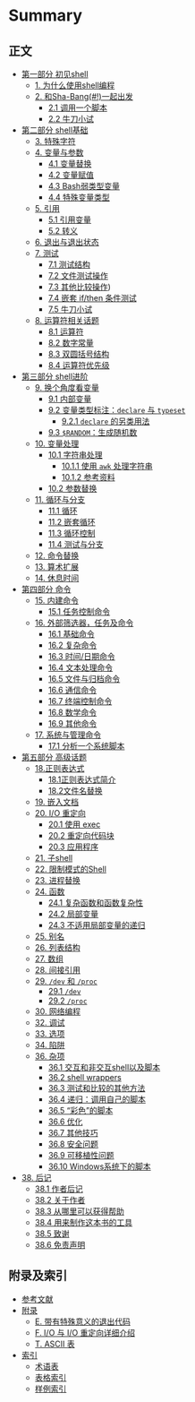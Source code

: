 # Summary

## 正文

* [第一部分 初见shell](source/part1/part1.md)
    * [1. 为什么使用shell编程](source/part1/01_shell_programming.md)
    * [2. 和Sha-Bang(#!)一起出发](source/part1/02_starting_off_with_a_sha_bang.md)
        * [2.1 调用一个脚本](source/part1/02_1_invoking_the_script.md)
        * [2.2 牛刀小试](source/part1/02_2_preliminary_exercises.md)
* [第二部分 shell基础](source/part2/part2.md)
    * [3. 特殊字符](source/part2/03_special_characters.md)
    * [4. 变量与参数](source/part2/04_introduction_to_variables_and_parameters.md)
        * [4.1 变量替换](source/part2/04_1_variable_substitution.md)
        * [4.2 变量赋值](source/part2/04_2_variable_assignment.md)
        * [4.3 Bash弱类型变量](source/part2/04_3_bash_variables_are_untyped.md)
        * [4.4 特殊变量类型](source/part2/04_4_special_variable_types.md)
    * [5. 引用](source/part2/05_quoting.md)
        * [5.1 引用变量](source/part2/05_1_quoting_variables.md)
        * [5.2 转义](source/part2/05_2_escaping.md)
    * [6. 退出与退出状态](source/part2/06_exit_and_exit_status.md)
    * [7. 测试](source/part2/07_tests.md)
        * [7.1 测试结构](source/part2/07_1_test_constructs.md)
        * [7.2 文件测试操作](source/part2/07_2_file_test_operators.md)
        * [7.3 其他比较操作](source/part2/07_3_other_comparison_operators.md))
        * [7.4 嵌套 if/then 条件测试](source/part2/07_4_nested_if_then_condition_tests.md)
        * [7.5 牛刀小试](source/part2/07_5_testing_your_knowledge_of_tests.md)
    * [8. 运算符相关话题](source/part2/08_operations_and_related_topics.md)
        * [8.1 运算符](source/part2/08_1_operators.md)
        * [8.2 数字常量](source/part2/08_2_numerical_constants.md)
        * [8.3 双圆括号结构](source/part2/08_3_the_double_parentheses_construct.md)
        * [8.4 运算符优先级](source/part2/08_4_operator_precedence.md)
* [第三部分 shell进阶](source/part3/part3.md)
    * [9. 换个角度看变量](source/part3/09_another_look_at_variables.md)
        * [9.1 内部变量](source/part3/09_1_internal_variables.md)
        * [9.2 变量类型标注：`declare` 与 `typeset`](source/part3/09_2_typing_variables_declare_or_typeset.md)
            * [9.2.1 `declare` 的另类用法](source/part3/09_2_1_another_use_for_declare.md)
        * [9.3 `$RANDOM`：生成随机数](source/part3/09_3_random_generate_random_integer.md)
    * [10. 变量处理](source/part3/10_manipulating_variables.md)
        * [10.1 字符串处理](source/part3/10_1_manipulating_strings.md)
            * [10.1.1 使用 `awk` 处理字符串](source/part3/10_1_1_manipulating_strings_using_awk.md)
            * [10.1.2 参考资料](source/part3/10_1_2_further_reference.md)
        * [10.2 参数替换](source/part3/10_2_parameter_substitution.md)
    * [11. 循环与分支](source/part3/11_loops_and_branches.md)
        * [11.1 循环](source/part3/11_1_loops.md)
        * [11.2 嵌套循环](source/part3/11_2_nested_loops.md)
        * [11.3 循环控制](source/part3/11_3_loop_control.md)
        * [11.4 测试与分支](source/part3/11_4_testing_and_branching.md)
    * [12. 命令替换](source/part3/12_command_substitution.md)
    * [13. 算术扩展](source/part3/13_arithmetic_expansion.md)
    * [14. 休息时间](source/part3/14_recess_time.md)
* [第四部分 命令](source/part4/part4.md)
    * [15. 内建命令](source/part4/15_internal_commands_and_builtins.md)
        * [15.1 任务控制命令]()
    * [16. 外部筛选器，任务及命令]()
        * [16.1 基础命令]()
        * [16.2 复杂命令]()
        * [16.3 时间/日期命令]()
        * [16.4 文本处理命令]()
        * [16.5 文件与归档命令]()
        * [16.6 通信命令]()
        * [16.7 终端控制命令]()
        * [16.8 数学命令]()
        * [16.9 其他命令]()
    * [17. 系统与管理命令]()
        * [17.1 分析一个系统脚本]()
* [第五部分 高级话题](source/part5/part5.md)
    * [18.正则表达式](source/part5/18_regular_expressions.md)
        * [18.1正则表达式简介](source/part5/18_1_a_brief_introduction_to_regular_expressions.md)
        * [18.2文件名替换](source/part5/18_2_globbing.md)
    * [19. 嵌入文档](source/part5/19_here_documents.md)
    * [20. I/O 重定向](source/part5/20_io_redirection.md)
        * [20.1 使用 exec](source/part5/20_1_use_exec.md)
        * [20.2 重定向代码块](source/part5/20_2_redirecting_code_blocks.md)
        * [20.3 应用程序](source/part5/20_3_applications.md)
    * [21. 子shell](source/part5/21_subshells.md)
    * [22. 限制模式的Shell](source/part5/22_Restricted_Shells.md)
    * [23. 进程替换](source/part5/23_Process_Substitution.md)
    * [24. 函数](source/part5/24_functions.md)
        * [24.1 复杂函数和函数复杂性](source/part5/24_1_complex_functions_and_function_complexities.md)
        * [24.2 局部变量](source/part5/24_2_local_variables.md)
        * [24.3 不适用局部变量的递归](source/part5/24_3_recursion_without_local_variables.md)
    * [25. 别名](source/part5/25_aliases.md)
    * [26. 列表结构](source/part5/26_List_Constructs.md)
    * [27. 数组](source/part5/27_arrays.md)
    * [28. 间接引用](source/part5/28_ivr.md)
    * [29. `/dev` 和 `/proc`](source/part5/29_devproc.md)
        * [29.1 `/dev`](source/part5/29_1_devref1.md)
        * [29.2 `/proc`](source/part5/29_2_procref1.md)
    * [30. 网络编程](source/part5/30_network_programming.md)
    * [32. 调试](source/part5/32_Debugging.md)
    * [33. 选项](source/part5/33_options.md)
    * [34. 陷阱](source/part5/34_Gotchsa.md)
    * [36. 杂项](source/part5/36_miscellany.md)
        * [36.1 交互和非交互shell以及脚本](source/part5/36_1_interactive_and_non-interactive_shells_and_scripts.md)
        * [36.2 shell wrappers](source/part5/36_2_shell_wrappers.md)
        * [36.3 测试和比较的其他方法](source/part5/36_3_tests_and_comparisons_alternatives.md)
        * [36.4 递归：调用自己的脚本](source/part5/36_4_recursion_a_script_calling_itself.md)
        * [36.5 “彩色”的脚本](source/part5/36_5_colorizing_scripts.md)
        * [36.6 优化](source/part5/36_6_optimizations.md)
        * [36.7 其他技巧](source/part5/36_7_assorted_tips.md)
        * [36.8 安全问题](source/part5/36_8_security_issues.md)
        * [36.9 可移植性问题](source/part5/36_9_portability_issues.md)
        * [36.10 Windows系统下的脚本](source/part5/36_10_shell_scripting_under_windows.md)
* [38. 后记](source/endnotes/38_endnotes.md)
    * [38.1 作者后记](source/endnotes/38_1_author_s_note.md)
    * [38.2 关于作者](source/endnotes/38_2_about_the_author.md)
    * [38.3 从哪里可以获得帮助](source/endnotes/38_3_where_to_go_for_help.md)
    * [38.4 用来制作这本书的工具](source/endnotes/38_4_tools_used_to_produce_this_book.md)
    * [38.5 致谢](source/endnotes/38_5_credits.md)
    * [38.6 免责声明](source/endnotes/38_6_disclaimer.md)

## 附录及索引

* [参考文献]()
* [附录]()
    * [E. 带有特殊意义的退出代码](source/appendix/E_special_exitcodes.md)
    * [F. I/O 与 I/O 重定向详细介绍](source/appendix/F_io_and_redirection.md)
    * [T. ASCII 表](source/appendix/T_ascii_table.md)
* [索引]()
    * [术语表]()
    * [表格索引]()
    * [样例索引]()

